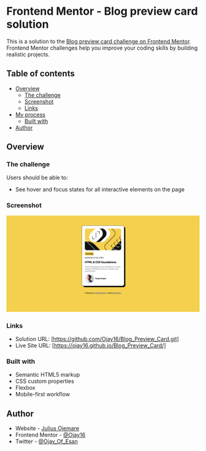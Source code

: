 # Frontend Mentor - Blog preview card solution

This is a solution to the [Blog preview card challenge on Frontend Mentor](https://www.frontendmentor.io/challenges/blog-preview-card-ckPaj01IcS). Frontend Mentor challenges help you improve your coding skills by building realistic projects. 

## Table of contents

- [Overview](#overview)
  - [The challenge](#the-challenge)
  - [Screenshot](#screenshot)
  - [Links](#links)
- [My process](#my-process)
  - [Built with](#built-with)
- [Author](#author)



## Overview

### The challenge

Users should be able to:

- See hover and focus states for all interactive elements on the page

### Screenshot

![](./assets/images/Screenshot.png)

### Links

- Solution URL: [https://github.com/Ojay16/Blog_Preview_Card.git]
- Live Site URL: [https://ojay16.github.io/Blog_Preview_Card/]

### Built with

- Semantic HTML5 markup
- CSS custom properties
- Flexbox
- Mobile-first workflow

## Author

- Website - [Julius Ojemare](https://ojay16.github.io/Portfolio/)
- Frontend Mentor - [@Ojay16](https://www.frontendmentor.io/profile/Ojay16)
- Twitter - [@Ojay_Of_Esan](https://x.com/Ojay_Of_Esan)
